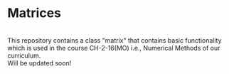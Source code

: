 # Matrices
<br>This repository contains a class "matrix" that contains basic functionality which is used in the course CH-2-16(MO) i.e., Numerical Methods of our curriculum.
</br>
Will be updated soon!